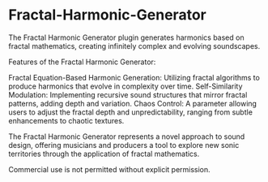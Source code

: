 # Fractal-Harmonic-Generator
The Fractal Harmonic Generator plugin generates harmonics based on fractal mathematics, creating infinitely complex and evolving soundscapes.

Features of the Fractal Harmonic Generator:

Fractal Equation-Based Harmonic Generation: Utilizing fractal algorithms to produce harmonics that evolve in complexity over time.
Self-Similarity Modulation: Implementing recursive sound structures that mirror fractal patterns, adding depth and variation.
Chaos Control: A parameter allowing users to adjust the fractal depth and unpredictability, ranging from subtle enhancements to chaotic textures.

The Fractal Harmonic Generator represents a novel approach to sound design, offering musicians and producers a tool to explore new sonic territories through the application of fractal mathematics.

Commercial use is not permitted without explicit permission.
